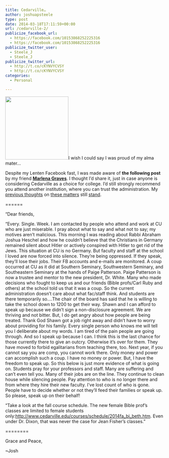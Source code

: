 ```yaml
---
title: Cedarville…
author: joshuapsteele
type: post
date: 2014-03-18T17:11:59+00:00
url: /cedarville-2/
publicize_facebook_url:
  - https://facebook.com/10153868252225316
  - https://facebook.com/10153868252225316
publicize_twitter_user:
  - Steele_J
  - Steele_J
publicize_twitter_url:
  - http://t.co/cKYNVYCVSY
  - http://t.co/cKYNVYCVSY
categories:
  - Personal

---
```

<img decoding="async" loading="lazy" class="alignleft" alt="" src="http://img2.findthebest.com/sites/default/files/10/media/images/Cedarville_University_220560.gif" width="200" height="200" />I wish I could say I was proud of my alma mater&#8230;

Despite my Lenten Facebook fast, I was made aware of **the following post** by my friend [**Marlena Graves**][1]. I thought I&#8217;d share it, just in case anyone is considering Cedarville as a choice for college. I&#8217;d still strongly recommend you attend another institution, where you can trust the administration. My [previous thoughts][2] on [these matters][3] still [stand][4].

======

&#8220;Dear friends, 

&#8220;Every. Single. Week. I am contacted by people who attend and work at CU who are just miserable. I pray about what to say and what not to say; my motives aren&#8217;t malicious. This morning I was reading about Rabbi Abraham Joshua Heschel and how he couldn&#8217;t believe that the Christians in Germany remained silent about Hitler or actively conspired with Hitler to get rid of the Jews. This situation at CU is no Germany. But faculty and staff at the school I loved are now forced into silence. They&#8217;re being oppressed. If they speak, they&#8217;ll lose their jobs. Their FB accounts and e-mails are monitored. A coup occurred at CU as it did at Southern Seminary, Southwestern Seminary, and Southeastern Seminary at the hands of Paige Patterson. Paige Patterson is now a trustee and mentor to the new president, Dr. White. Many who made decisions who fought to keep us and our friends (Bible profs/Carl Ruby and others) at the school told us that it was a coup. So the current administration doesn&#8217;t care about what fac/staff think. And students are there temporarily so….The chair of the board has said that he is willing to take the school down to 1200 to get their way. Shawn and I can afford to speak up because we didn&#8217;t sign a non-disclosure agreement. We are thriving and not bitter. But, I do get angry about how people are being treated. Thank God Shawn got a job right away and didn&#8217;t have to worry about providing for his family. Every single person who knows me will tell you I deliberate about my words. I am tired of the pain people are going through. And so I speak up because I can. I think this is the last chance for those currently there to give an outcry. Otherwise it&#8217;s over for them. They have moved to forbid egalitarians from teaching there, too. Next year, if you cannot say you are comp, you cannot work there. Only money and power can accomplish such a coup. I have no money or power. But, I have the freedom to speak up. So this below is just more evidence of what is going on. Students pray for your professors and staff. Many are suffering and can&#8217;t even tell you. Many of their jobs are on the line. They continue to clean house while silencing people. Pay attention to who is no longer there and from where they hire their new faculty. I&#8217;ve lost count of who is gone. People have to decide whether or not they&#8217;ll feed their families or speak up. So please, speak up on their behalf!

&#8220;Take a look at the fall course schedule. The new female Bible prof&#8217;s classes are limited to female students only:<a href="http://www.cedarville.edu/courses/schedule/2014fa_bi_beth.htm" target="_blank" rel="nofollow nofollow">http://www.cedarville.edu/courses/schedule/2014fa_bi_beth.htm</a>. Even under Dr. Dixon, that was never the case for Jean Fisher&#8217;s classes.&#8221;

========

Grace and Peace, 

~Josh

 [1]: http://marlenagraves.com/
 [2]: https://joshuapsteele.com/2013/01/13/open-letter-to-cedarville-admins-and-trustees/
 [3]: https://joshuapsteele.com/2013/02/19/oh-cedarville/
 [4]: http://fiatlux125.wordpress.com/